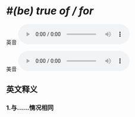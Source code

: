 # ***\#(be) true of / for*** 
英音
<audio src="./media/(be) true of_for1.aac" controls="controls"></audio>

美音
<audio src="./media/(be) true of_for2.aac" controls="controls"></audio>



  

英文释义
---
### 1.**与……情况相同**  


